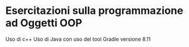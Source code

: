 # Esercitazioni sulla programmazione ad Oggetti OOP
Uso di c++
Uso di Java con uso del tool Gradle versione 8.11
